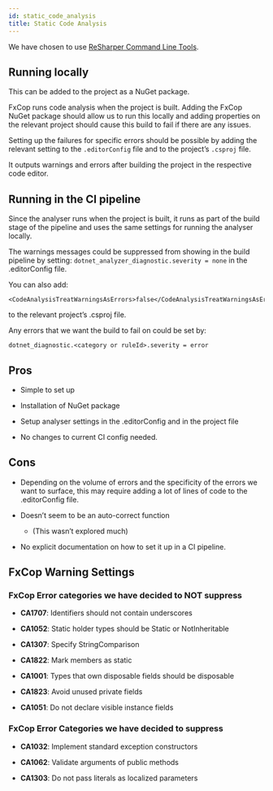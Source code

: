 ```yaml
---
id: static_code_analysis
title: Static Code Analysis
---
```


We have chosen to use [ReSharper Command Line Tools](https://www.jetbrains.com/help/resharper/ReSharper_Command_Line_Tools.html).

##  Running locally

This can be added to the project as a NuGet package.

FxCop runs code analysis when the project is built. Adding the FxCop NuGet package should allow us to run this locally and adding properties on the relevant project should cause this build to fail if there are any issues.

Setting up the failures for specific errors should be possible by adding the relevant setting to the `.editorConfig` file and to the project’s `.csproj` file.

It outputs warnings and errors after building the project in the respective code editor.


## Running in the CI pipeline

Since the analyser runs when the project is built, it runs as part of the build stage of the pipeline and uses the same settings for running the analyser locally.

The warnings messages could be suppressed from showing in the build pipeline by setting: `dotnet_analyzer_diagnostic.severity = none` in the .editorConfig file.

You can also add:
```shell
<CodeAnalysisTreatWarningsAsErrors>false</CodeAnalysisTreatWarningsAsErrors>
``` 
to the relevant project’s .csproj file.

Any errors that we want the build to fail on could be set by:
```shell
dotnet_diagnostic.<category or ruleId>.severity = error
```

## Pros

- Simple to set up

- Installation of NuGet package

- Setup analyser settings in the .editorConfig and in the project file

- No changes to current CI config needed.

## Cons

- Depending on the volume of errors and the specificity of the errors we want to surface, this may require adding a lot of lines of code to the .editorConfig file.

- Doesn’t seem to be an auto-correct function
  * (This wasn’t explored much)

- No explicit documentation on how to set it up in a CI pipeline.

## FxCop Warning Settings


### FxCop Error categories we have decided to NOT suppress

- **CA1707**: Identifiers should not contain underscores

- **CA1052**: Static holder types should be Static or NotInheritable

- **CA1307**: Specify StringComparison

- **CA1822**: Mark members as static

- **CA1001**: Types that own disposable fields should be disposable

- **CA1823**: Avoid unused private fields

- **CA1051**: Do not declare visible instance fields


### FxCop Error Categories we have decided to suppress

- **CA1032**: Implement standard exception constructors

- **CA1062**: Validate arguments of public methods

- **CA1303**: Do not pass literals as localized parameters
